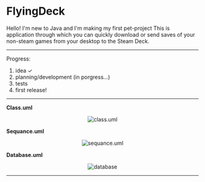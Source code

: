 # FlyingDeck

Hello!
I'm new to Java and I'm making my first pet-project
This is application through which you can quickly download or send saves of your non-steam games from your desktop to the Steam Deck.

---

Progress:

1. idea ✓
2. planning/development (in porgress...)
3. tests
4. first release!

---

**Class.uml**

<center>

![class.uml](https://www.plantuml.com/plantuml/png/hL9TImCn47pVNv77AxP_m0Uf7rQ4AiBvViHaFKDpoP7irSBXVtTJB_LEAYe8fTnEPcTsbbr6ae6wnW8eAsCKTzAu7awstcZHy3UyvPSILK2AFPGKZAk5zRLnkMYPyUg3Xg4r8gtJUp7x11u63cC7qVEsxGyCfqkvnVZeIqBPNA7Q58DyPBooNaaotit5CRJYNqnzbUR6R5iZxJLNmJV_fwe2IiBonGTI7N6UZ5iVaIED4zx81Y-zUpPr3yQHgBckZCwBsvUE_-2OFVmyK_P6RUYUTP9VyLLyDYAbVQm7gGanwu_9IUrM5wF1Hz4kfDfqRHIu8tHw6dMogG_YobkDOM9fz5nyD-lJlYbD-yUMNz0vGZfqiLYSfHCy5TSxL1qXS970VEov7aNBK4uF04jEtpNs7G00)

</center>

**Sequance.uml**

<center>

![sequance.uml](https://www.plantuml.com/plantuml/png/NOz13iCW30JlViKgTpwGGvM-eUe3NB1Qb2P2sCdxYoCkz6PcTxHYKUDgn_ObAkt8CHVU3K-LEe1xASDxUfZmXYHndS1w7KIk8ToyFKFr0vLOnPGQG6Y15sQynQ1yYlu9igUBztx7BuxhKSR0vxgGs1XdPjyZvmZTz9qnfgKPxRC_)

</center>

**Database.uml**

<center>

![database](https://www.plantuml.com/plantuml/png/TP3FIiGm4CRlUOgyW2zGbh955rn4MPRYDSmcOmpDdvYPwg7uxbgbnaezvFARR_9BlZqn51w35ndq01RbAH7RWlJY9o64za0aBGJKAJuvgnWk7YVXJ2EF3xtSxKvtRIlcGFmyZNpipjUttLaGlABoIGEx5F_1YXWXA8Dwg8dtHNe1FOoP5gC1HlND6ddJzGV1BbJI7-yFiYuJweByirn5okNg-eLziYvkJZ8GlQLYDeT4pogdmbzjpFg_LSchTlsJhSJwkVCrUunc3Fu3
)

</center>

---
